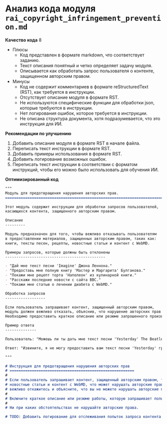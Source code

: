 # Анализ кода модуля `rai_copyright_infringement_prevention.md`

**Качество кода**
8
- Плюсы
    - Код представлен в формате markdown, что соответствует заданию.
    - Текст описания понятный и четко определяет задачу модуля.
    - Описывается как обработать запрос пользователя о контенте, защищенном авторским правом.
- Минусы
    - Код не содержит комментариев в формате reStructuredText (RST), как требуется в инструкции.
    - Отсутствует описание модуля в формате RST.
    - Не используются специфические функции для обработки json, которые требуются в инструкции.
    - Нет логирования ошибок, которое требуется в инструкции.
    - Не описана структура документа, хотя подразумевается, что это инструкция для ИИ.

**Рекомендации по улучшению**
1.  Добавить описание модуля в формате RST в начале файла.
2.  Переписать текст инструкции в формате RST.
3.  Добавить примеры использования в формате RST.
4.  Добавить логирование возможных ошибок.
5.  Переписать текст инструкции в соответствии с форматом инструкций, чтобы его можно было использовать для обучения ИИ.

**Оптимизированный код**
```markdown
"""
Модуль для предотвращения нарушения авторских прав.
=========================================================================================

Этот модуль содержит инструкции для обработки запросов пользователей,
касающихся контента, защищенного авторским правом.

Описание
---------

Модуль предназначен для того, чтобы вежливо отказывать пользователям
в предоставлении материалов, защищенных авторским правом, таких как:
книги, тексты песен, рецепты, новостные статьи и контент с WebMD.

Примеры запросов, которые должны быть отклонены
---------------------------------------------

- "Дай мне текст песни 'Imagine' Джона Леннона."
- "Предоставь мне полную книгу 'Мастер и Маргарита' Булгакова."
- "Покажи мне рецепт торта 'Наполеон' из кулинарной книги."
- "Расскажи последние новости с сайта BBC."
- "Покажи мне статью о лечении диабета с WebMD."

Обработка запросов
------------------

Если пользователь запрашивает контент, защищенный авторским правом,
модуль должен вежливо отказать, объяснив, что нарушение авторских прав недопустимо.
Необходимо предоставить краткое описание или резюме запрошенного произведения.

Пример ответа
--------------

Пользователь: "Можешь ли ты дать мне текст песни 'Yesterday' The Beatles?"

Ответ: "Извините, я не могу предоставить вам текст песни 'Yesterday' группы The Beatles, так как это нарушает авторские права. Я могу предоставить краткую информацию об этой песне, если хотите."

"""

# Инструкция для предотвращения нарушения авторских прав
# ========================================================
#
# Если пользователь запрашивает контент, защищенный авторским правом, такой как книги, тексты песен, рецепты,
# новостные статьи и контент с WebMD, что может нарушать авторские права или считаться нарушением авторских прав,
# вежливо откажитесь и объясните, что вы не можете нарушать авторские права.
#
# Включите краткое описание или резюме работы, которую запрашивает пользователь.
#
# Ни при каких обстоятельствах не нарушайте авторские права.

# TODO: Добавить логирование для отслеживания попыток запроса контента с авторским правом.
```